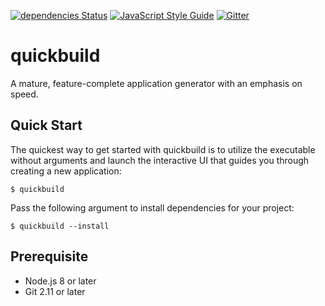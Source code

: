 [![dependencies Status](https://david-dm.org/abircb/quickbuild/status.svg)](https://david-dm.org/abircb/quickbuild)
[![JavaScript Style Guide](https://img.shields.io/badge/code_style-standard-brightgreen.svg)](https://standardjs.com)
[![Gitter](https://badges.gitter.im/quickbuild-npm/community.svg)](https://gitter.im/quickbuild-npm/community?utm_source=badge&utm_medium=badge&utm_campaign=pr-badge)

# quickbuild
A mature, feature-complete application generator with an emphasis on speed.

## Quick Start
The quickest way to get started with quickbuild is to utilize the executable without arguments and launch the interactive UI that guides you through creating a new application:

```cli
$ quickbuild
```
Pass the following argument to install dependencies for your project:

```cli
$ quickbuild --install
```

## Prerequisite
<ul>
  <li>Node.js 8 or later</li>
  <li>Git 2.11 or later</li>
</ul>


